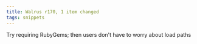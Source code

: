 ```yaml
---
title: Walrus r170, 1 item changed
tags: snippets
---
```


Try requiring RubyGems; then users don't have to worry about load paths
